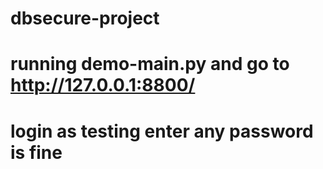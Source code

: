 # dbsecure-project
# running demo-main.py and go to http://127.0.0.1:8800/
# login as testing enter any password is fine

